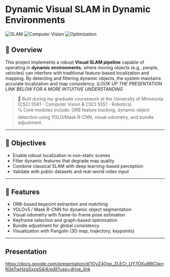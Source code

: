# Dynamic Visual SLAM in Dynamic Environments

![SLAM](https://img.shields.io/badge/SLAM-Dynamic%20Mapping-blue)
![Computer Vision](https://img.shields.io/badge/Computer%20Vision-Mask%20R--CNN%20%7C%20YOLO-red)
![Optimization](https://img.shields.io/badge/Optimization-Bundle%20Adjustment-green)

## 📌 Overview

This project implements a robust **Visual SLAM pipeline** capable of operating in **dynamic environments**, where moving objects (e.g., people, vehicles) can interfere with traditional feature-based localization and mapping. By detecting and filtering dynamic objects, the system maintains accurate localization and map consistency. (*LOOK UP THE PRESENTATION LINK BELOW FOR A MORE INTUITIVE UNDERSTANDING*

> 🧠 Built during my graduate coursework at the University of Minnesota (CSCI 5561 - Computer Vision & CSCI 5551 - Robotics).  
> 🔍 Core modules include: ORB feature tracking, dynamic object detection using YOLO/Mask R-CNN, visual odometry, and bundle adjustment.

---

## 🎯 Objectives

- Enable robust localization in non-static scenes
- Filter dynamic features that degrade map quality
- Combine classical SLAM with deep learning-based perception
- Validate with public datasets and real-world video input

---

## 🚀 Features

- ORB-based keypoint extraction and matching
- YOLOv5 / Mask R-CNN for dynamic object segmentation
- Visual odometry with frame-to-frame pose estimation
- Keyframe selection and graph-based optimization
- Bundle adjustment for global consistency
- Visualization with Pangolin (3D map, trajectory, keypoints)

---
## Presentation
https://docs.google.com/presentation/d/1OyZ4Ogx_ZLECr_UY7OXu8BlClwnN3eTwHzgSxzgS4i4/edit?usp=drive_link
